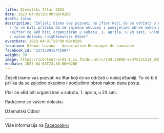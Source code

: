```yaml
---
title: Džematski Iftar 2023
date: 2023-04-01T20:00:00+0200
draft: false
description: "Željeli bismo vas pozvati na iftar koji će se održati u našoj džamiji.\
  \ To će biti prilika da se zajedno okupimo i podijelimo obrok nakon dana posta.\n\
  \nIftar će aBd biti organiziran u subotu, 1. aprila, u 20 sati. \n\nRadujemo se\
  \ vašem dolasku.\n\nDžematski Odbor"
eventDate: 2023-04-01T20:00:00+0200
location: Džemat Lozana - Association Bosniaque de Lausanne
facebook_id: '237150915441087'
weight: 30
image: https://scontent-ord5-1.xx.fbcdn.net/v/t39.30808-6/476231214_935500385377228_3500090740640109385_n.jpg?_nc_cat=101&ccb=1-7&_nc_sid=9e60e4&_nc_ohc=CbqZmAcjfX8Q7kNvwFgn5g3&_nc_oc=Adnc-VhxalXOwF2yiQmvTXJodfzkZX35sYs2Wbxn-uPyXDFL2Rs31R1Rvh9ZPNNruyQ&_nc_zt=23&_nc_ht=scontent-ord5-1.xx&edm=ABTKTjYEAAAA&_nc_gid=jzehMV-tIWkMxiBPldfPOA&oh=00_AfXsTUP2GGQKY8otkZ0MaIo9XUkEyPbSh9pboy35FaByfw&oe=6895FF5A
endDate: 2023-04-01T23:30:00+0200
---
```


Željeli bismo vas pozvati na iftar koji će se održati u našoj džamiji. To će biti prilika da se zajedno okupimo i podijelimo obrok nakon dana posta.

Iftar će aBd biti organiziran u subotu, 1. aprila, u 20 sati. 

Radujemo se vašem dolasku.

Džematski Odbor

---

Više informacija na [Facebook-u](https://facebook.com/events/237150915441087)